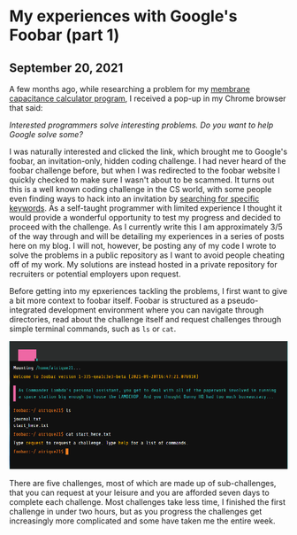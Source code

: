 # My experiences with Google's Foobar (part 1)
## September 20, 2021

A few months ago, while researching a problem for my [membrane capacitance calculator program](https://github.com/ericlumsden/cmMeas), I received a pop-up in my Chrome browser that said:

*Interested programmers solve interesting problems. Do you want to help Google solve some?*

I was naturally interested and clicked the link, which brought me to Google's foobar, an invitation-only, hidden coding challenge. I had never heard of the foobar challenge before, but when I was redirected to the foobar website I quickly checked to make sure I wasn't about to be scammed. It turns out this is a well known coding challenge in the CS world, with some people even finding ways to hack into an invitation by [searching for specific keywords](https://dev.to/tasinishmam/cracking-google-s-foobar-challenge-2c7k). As a self-taught programmer with limited experience I thought it would provide a wonderful opportunity to test my progress and decided to proceed with the challenge. As I currently write this I am approximately 3/5 of the way through and will be detailing my experiences in a series of posts here on my blog. I will not, however, be posting any of my code I wrote to solve the problems in a public repository as I want to avoid people cheating off of my work. My solutions are instead hosted in a private repository for recruiters or potential employers upon request.

Before getting into my epxeriences tackling the problems, I first want to give a bit more context to foobar itself. Foobar is structured as a pseudo-integrated development environment where you can navigate through directories, read about the challenge itself and request challenges through simple terminal commands, such as `ls` or `cat`. 

![Figure 1](./foobar_terminal_a.PNG)

There are five challenges, most of which are made up of sub-challenges, that you can request at your leisure and you are afforded seven days to complete each challenge. Most challenges take less time, I finished the first challenge in under two hours, but as you progress the challenges get increasingly more complicated and some have taken me the entire week.

